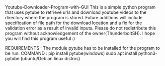 Youtube-Downloader-Program-with-GUI
This is a simple python program that uses pytube to retrieve urls and download youtube videos to the directory where the program is stored.
Future additions will include specification of file path for the download location and a fix for the validation error as a result of invalid inputs.
Please do not redistribute this program without acknowledgement of the owner(ThunderboltSH).
I hope you will find this program useful :)

REQUIREMENTS : The module pytube has to be installed for the program to be run.
COMMAND : pip install pytube(windows)
          sudo apt install python3-pytube (ubuntu/Debian linux distros)
